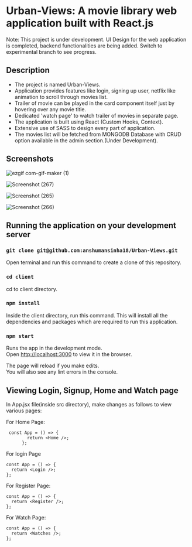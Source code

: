 # Urban-Views: A movie library web application built with React.js

Note: This project is under development. UI Design for the web application is completed, backend functionalities are being added.
Switch to experimental branch to see progress.

## Description

* The project is named Urban-Views.
* Application provides features like login, signing up user, netflix like animation to scroll through movies list.
* Trailer of movie can be played in the card component itself just by hovering over any movie title.
* Dedicated 'watch page' to watch trailer of movies in separate page.
* The application is built using React (Custom Hooks, Context).
* Extensive use of SASS to design every part of application.
* The movies list will be fetched from MONGODB Database with CRUD option available in the admin section.(Under Development).


## Screenshots


![ezgif com-gif-maker (1)](https://user-images.githubusercontent.com/39727166/130365714-04fd8312-3fa9-4a13-b5c4-eacfb6fa8198.gif)

![Screenshot (267)](https://user-images.githubusercontent.com/39727166/130365552-808f191d-62fd-476e-b1e2-044aeec92488.png)

![Screenshot (265)](https://user-images.githubusercontent.com/39727166/130365555-d532a78a-a25a-429c-aad2-ee2f001f78d1.png)

![Screenshot (266)](https://user-images.githubusercontent.com/39727166/130365559-606900fb-3bee-4875-8736-a47ac7569593.png)



## Running the application on your development server


### `git clone git@github.com:anshumansinha18/Urban-Views.git`
Open terminal and run this command to create a clone of this repository.


### `cd client`

cd to client directory.

### `npm install`

Inside the client directory, run this command.
This will install all the dependencies and packages which are required to run this application.

### `npm start`

Runs the app in the development mode.\
Open [http://localhost:3000](http://localhost:3000) to view it in the browser.

The page will reload if you make edits.\
You will also see any lint errors in the console.

## Viewing Login, Signup, Home and Watch page

In App.jsx file(inside src directory), make changes as follows to view various pages:

For Home Page:
```
 const App = () => {
        return <Home />;
      };
```
For login Page

```
const App = () => {
  return <Login />;
};
```
For Register Page: 
``` 
const App = () => {
  return <Register />;
};
```
For Watch Page:

```
const App = () => {
  return <Watches />;
};
```
